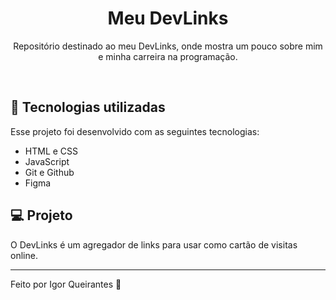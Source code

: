 <h1 align="center">Meu DevLinks </h1>

<p align="center">
Repositório destinado ao meu DevLinks, onde mostra um pouco sobre mim e minha carreira na programação.
</p>

<br>

## 🚀 Tecnologias utilizadas

Esse projeto foi desenvolvido com as seguintes tecnologias:

- HTML e CSS
- JavaScript
- Git e Github
- Figma

## 💻 Projeto

O DevLinks é um agregador de links para usar como cartão de visitas online.

---

Feito por Igor Queirantes :wave:
